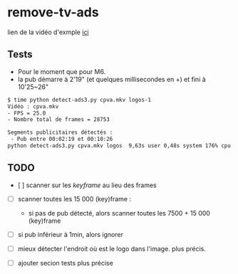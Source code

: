 # remove-tv-ads

lien de la vidéo d'exmple [ici](https://gofile.io/d/dYhgJ9)

## Tests

- Pour le moment que pour M6.
- la pub démarre à 2'19" (et quelques millisecondes en +) et fini à 10'25~26"

```bash
$ time python detect-ads3.py cpva.mkv logos-1
Vidéo : cpva.mkv
- FPS = 25.0
- Nombre total de frames = 28753

Segments publicitaires détectés :
 - Pub entre 00:02:19 et 00:10:26
python detect-ads3.py cpva.mkv logos  9,63s user 0,48s system 176% cpu 5,720 total
```

## TODO

- [ ] scanner sur les *keyframe* au lieu des frames
- [ ] scanner toutes les 15 000 (key)frame :
    - si pas de pub détecté, alors scanner toutes les 7500 + 15 000 (key)frame
- [ ] si pub inférieur à 1min, alors ignorer
- [ ] mieux détecter l'endroit où est le logo dans l'image. plus précis.
- [ ] ajouter secion tests plus précise

